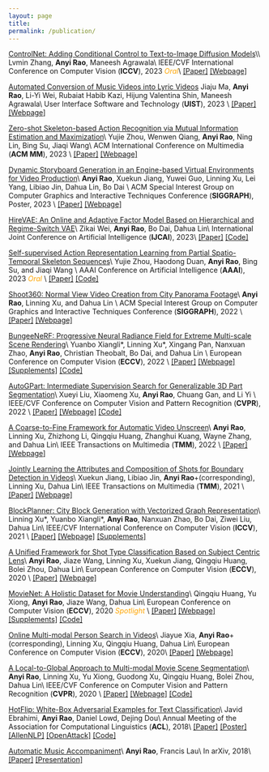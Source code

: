 ```yaml
---
layout: page
title: 
permalink: /publication/
---
```


[ControlNet: Adding Conditional Control to Text-to-Image Diffusion Models]("https://arxiv.org/abs/2302.05543")\\
Lvmin Zhang, **Anyi Rao**, Maneesh Agrawala\\
IEEE/CVF International Conference on Computer Vision (**ICCV**), 2023 <span style="color:orange">*Oral*</span>\\
[[Paper]]("https://arxiv.org/abs/2302.05543") [[Webpage]]("https://github.com/lllyasviel/ControlNet-v1-1-nightly")


[Automated Conversion of Music Videos into Lyric Videos]("https://arxiv.org/abs/2308.14922")
Jiaju Ma, **Anyi Rao**, Li-Yi Wei, Rubaiat Habib Kazi, Hijung Valentina Shin, Maneesh Agrawala\\
User Interface Software and Technology (**UIST**), 2023 \\
[[Paper]]("https://arxiv.org/abs/2308.14922") [[Webpage]]("https://majiaju.io/lyric-video")


[Zero-shot Skeleton-based Action Recognition via Mutual Information Estimation and Maximization]()\\
Yujie Zhou, Wenwen Qiang, **Anyi Rao**, Ning Lin, Bing Su, Jiaqi Wang\\
ACM International Conference on Multimedia (**ACM MM**), 2023 \\
[[Paper]](https://arxiv.org/abs/2308.03950) [[Webpage]](https://github.com/YujieOuO/SMIE)


[Dynamic Storyboard Generation in an Engine-based Virtual Environments for Video Production](https://arxiv.org/abs/2301.12688)\\
**Anyi Rao**, Xuekun Jiang, Yuwei Guo, Linning Xu, Lei Yang, Libiao Jin, Dahua Lin, Bo Dai
\\
ACM Special Interest Group on Computer Graphics and Interactive Techniques Conference (**SIGGRAPH**), Poster, 2023 \\
[[Paper]](https://dl.acm.org/doi/abs/10.1145/3588028.3603647) [[Webpage]](https://virtualfilmstudio.github.io/)



[HireVAE: An Online and Adaptive Factor Model Based on Hierarchical and Regime-Switch VAE]()\\
Zikai Wei, **Anyi Rao**, Bo Dai, Dahua Lin\\
International Joint Conference on Artificial Intelligence (**IJCAI**), 2023\\
[[Paper]](https://arxiv.org/abs/2306.02848) [[Code]]()


[Self-supervised Action Representation Learning from Partial Spatio-Temporal Skeleton Sequences]()\\
Yujie Zhou, Haodong Duan, **Anyi Rao**, Bing Su, and Jiaqi Wang \\
AAAI Conference on Artificial Intelligence (**AAAI**), 2023 <span style="color:orange">*Oral*</span>
 \\
[[Paper]](https://arxiv.org/abs/2302.09018) [[Code]](https://github.com/YujieOuO/PSTL)


[Shoot360: Normal View Video Creation from City Panorama Footage](https://anyirao.com/files/papers/sig2022shoot360.pdf)\\
**Anyi Rao**, Linning Xu, and Dahua Lin \\
ACM Special Interest Group on Computer Graphics and Interactive Techniques Conference (**SIGGRAPH**), 2022 \\
[[Paper]](https://dl.acm.org/doi/abs/10.1145/3528233.3530702) [[Webpage]](https://city-super.github.io/shoot360/)


[BungeeNeRF: Progressive Neural Radiance Field for Extreme Multi-scale Scene Rendering](https://city-super.github.io/citynerf/img/1947.pdf)\\
Yuanbo Xiangli*, Linning Xu*, Xingang Pan, Nanxuan Zhao, **Anyi Rao**, Christian Theobalt, Bo Dai, and Dahua Lin \\
European Conference on Computer Vision (**ECCV**), 2022 \\
[[Paper]](https://arxiv.org/abs/2112.05504) [[Webpage]](https://city-super.github.io/citynerf/) [[Supplements]](https://city-super.github.io/citynerf/img/supp.pdf)
 [[Code]](https://github.com/city-super/BungeeNeRF)


[AutoGPart: Intermediate Supervision Search for Generalizable 3D Part Segmentation]()\\
Xueyi Liu, Xiaomeng Xu, **Anyi Rao**, Chuang Gan, and Li Yi \\
IEEE/CVF Conference on Computer Vision and Pattern Recognition (**CVPR**), 2022 \\
[[Paper]](https://arxiv.org/abs/2203.06558) [[Webpage]](https://autogpart.github.io/) [[Code]](https://github.com/Meowuu7/AutoGPart)


[A Coarse-to-Fine Framework for Automatic Video Unscreen]({{site.baseurl}}/files/papers/tmm2022unscreen.pdf)\\
**Anyi Rao**, Linning Xu, Zhizhong Li, Qingqiu Huang, Zhanghui Kuang, Wayne Zhang, and Dahua Lin\\
IEEE Transactions on Multimedia (**TMM**), 2022 \\
[[Paper]](https://ieeexplore.ieee.org/document/9709668)
[[Webpage]](https://anyirao.com/files/projects/tmm22unscreen/)


[Jointly Learning the Attributes and Composition of Shots for Boundary Detection in Videos]({{site.baseurl}}/files/papers/tmm2021shot.pdf)\\
Xuekun Jiang, Libiao Jin, **Anyi Rao**+(corresponding), Linning Xu, Dahua Lin\\
IEEE Transactions on Multimedia (**TMM**), 2021 \\
[[Paper]](https://ieeexplore.ieee.org/document/9464668) [[Webpage]](https://zweipa.github.io/TMM_SCTSNet/)


[BlockPlanner: City Block Generation with Vectorized Graph Representation]()\\
Linning Xu*, Yuanbo Xiangli*, **Anyi Rao**, Nanxuan Zhao, Bo Dai, Ziwei Liu, Dahua Lin\\
IEEE/CVF International Conference on Computer Vision (**ICCV**), 2021 \\
[[Paper]](https://openaccess.thecvf.com/content/ICCV2021/papers/Xu_BlockPlanner_City_Block_Generation_With_Vectorized_Graph_Representation_ICCV_2021_paper.pdf) [[Webpage]](https://city-super.github.io/blockplanner/) [[Supplements]](https://openaccess.thecvf.com/content/ICCV2021/supplemental/Xu_BlockPlanner_City_Block_ICCV_2021_supplemental.pdf)


[A Unified Framework for Shot Type Classification Based on Subject Centric Lens]()\\
**Anyi Rao**, Jiaze Wang, Linning Xu, Xuekun Jiang, Qingqiu Huang, Bolei Zhou, Dahua Lin\\
European Conference on Computer Vision (**ECCV**), 2020 \\
[[Paper]](https://arxiv.org/abs/2008.03548) [[Webpage]](https://anyirao.com/projects/ShotType.html)


[MovieNet: A Holistic Dataset for Movie Understanding]()\\
Qingqiu Huang, Yu Xiong, **Anyi Rao**, Jiaze Wang, Dahua Lin\\
European Conference on Computer Vision (**ECCV**), 2020 <span style="color:orange">*Spotlight*</span> \\
[[Paper]](https://arxiv.org/abs/2007.10937) [[Webpage]](https://movienet.github.io/projects/eccv20movienet.html) [[Supplements]](https://www.ecva.net/papers/eccv_2020/papers_ECCV/papers/123490681-supp.pdf) [[Code]](https://github.com/movienet/movienet-tools)


[Online Multi-modal Person Search in Videos]()\\
Jiayue Xia, **Anyi Rao**+(corresponding), Linning Xu, Qingqiu Huang, Dahua Lin\\
European Conference on Computer Vision (**ECCV**), 2020\\
[[Paper]](https://arxiv.org/abs/2008.03546) [[Webpage]](http://anyirao.com/projects/OnlinePerson.html)


[A Local-to-Global Approach to Multi-modal Movie Scene Segmentation]()\\
**Anyi Rao**, Linning Xu, Yu Xiong, Guodong Xu, Qingqiu Huang, Bolei Zhou, Dahua Lin\\
IEEE/CVF Conference on Computer Vision and Pattern Recognition (**CVPR**), 2020 \\
[[Paper]](https://arxiv.org/abs/2004.02678) [[Webpage]](https://anyirao.com/projects/SceneSeg.html) [[Code]](https://github.com/AnyiRao/SceneSeg)


[HotFlip: White-Box Adversarial Examples for Text Classification]()\\
Javid Ebrahimi, **Anyi Rao**, Daniel Lowd, Dejing Dou\\
Annual Meeting of the Association for Computational Linguistics (**ACL**), 2018\\
[[Paper]](http://www.aclweb.org/anthology/P18-2006) [[Poster]](http://anthology.aclweb.org/attachments/P18-2006.Poster.pdf) [[AllenNLP]](https://github.com/allenai/allennlp/blob/master/allennlp/interpret/attackers/hotflip.py) [[OpenAttack]](https://github.com/thunlp/OpenAttack/blob/master/OpenAttack/attackers/hotflip.py) [[Code]](https://github.com/AnyiRao/WordAdver)


[Automatic Music Accompaniment]()\\
**Anyi Rao**, Francis Lau\\
In arXiv, 2018\\
[[Paper]](http://arxiv.org/abs/1803.09033) [[Presentation]]({{site.baseurl}}/papers/AMApre.pdf)
